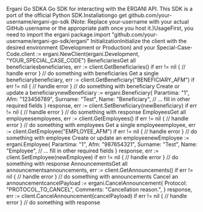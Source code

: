 Ergani Go SDKA Go SDK for interacting with the ERGANI API. This SDK is a port of the official Python SDK.Installationgo get github.com/your-username/ergani-go-sdk
(Note: Replace your-username with your actual GitHub username or the appropriate path once you host it.)UsageFirst, you need to import the ergani package.import "github.com/your-username/ergani-go-sdk/ergani"
InitializationInitialize the client with the desired environment (Development or Production) and your Special-Case-Code.client := ergani.NewClient(ergani.Development, "YOUR_SPECIAL_CASE_CODE")
BeneficiariesGet all beneficiariesbeneficiaries, err := client.GetBeneficiaries()
if err != nil {
    // handle error
}
// do something with beneficiaries
Get a single beneficiarybeneficiary, err := client.GetBeneficiary("BENEFICIARY_AFM")
if err != nil {
    // handle error
}
// do something with beneficiary
Create or update a beneficiarynewBeneficiary := ergani.Beneficiary{
    Parartima: "1",
    Afm:       "123456789",
    Surname:   "Test",
    Name:      "Beneficiary",
    // ... fill in other required fields
}
response, err := client.SetBeneficiary(newBeneficiary)
if err != nil {
    // handle error
}
// do something with response
EmployeesGet all employeesemployees, err := client.GetEmployees()
if err != nil {
    // handle error
}
// do something with employees
Get a single employeeemployee, err := client.GetEmployee("EMPLOYEE_AFM")
if err != nil {
    // handle error
}
// do something with employee
Create or update an employeenewEmployee := ergani.Employee{
    Parartima: "1",
    Afm:       "987654321",
    Surname:   "Test",
    Name:      "Employee",
    // ... fill in other required fields
}
response, err := client.SetEmployee(newEmployee)
if err != nil {
    // handle error
}
// do something with response
AnnouncementsGet all announcementsannouncements, err := client.GetAnnouncements()
if err != nil {
    // handle error
}
// do something with announcements
Cancel an announcementcancelPayload := ergani.CancelAnnouncement{
    Protocol: "PROTOCOL_TO_CANCEL",
    Comments: "Cancellation reason.",
}
response, err := client.CancelAnnouncement(cancelPayload)
if err != nil {
    // handle error
}
// do something with response
